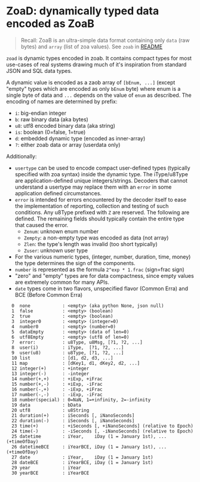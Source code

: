 # ZoaD: dynamically typed data encoded as ZoaB

> Recall: ZoaB is an ultra-simple data format containing only `data` (raw bytes)
> and `array` (list of zoa values). See `zoab` in [README](../README.md)


`zoad` is dynamic types encoded in zoab. It contains compact types for most
use-cases of real systems drawing much of it's inspiration from standard JSON
and SQL data types.

A dynamic value is encoded as a zaob array of `[bEnum, ...]` (except "empty"
types which are encoded as only `bEnum` byte) where enum is a single byte of data
and `...` depends on the value of `enum` as described. The encoding of names are
determined by prefix:

* `i`: big-endian integer
* `b`: raw binary data (aka bytes)
* `u8`: utf8 encoded binary data (aka string)
* `is`: boolean (0=false, 1=true)
* `d`: embedded dynamic type (encoded as inner-array)
* `?`: either zoab data or array (userdata only)

Additionally:
* `usertype` can be used to encode compact user-defined types (typically
  specified with zoa syntax) inside the dynamic type. The iType/u8Type are
  application-defined unique integers/strings. Decoders that cannot understand a
  usertype may replace them with an `error` in some application defined
  circumstances.
* `error` is intended for errors encountered by the decoder itself to ease
  the implementation of reporting, collection and testing of such conditions.
  Any u8Type prefixed with `Z` are reserved. The following are defined. The
  remaining fields should typically contain the entire type that caused the
  error.
  * `Zenum`: unknown enum number
  * `Zempty`: a non-empty type was encoded as data (not array)
  * `Zlen`: the type's length was invalid (too short typically)
  * `Zuser`: unknown  user type
* For the various numeric types, (integer, number, duration, time, money) the
  type determines the sign of the components.
* `number` is represented as the formula `2^exp * 1.frac` (sign=frac sign)
* "zero" and "empty" types are for data compactness, since empty values are
  extremely common for many APIs.
* `date` types come in two flavors, unspecified flavor (Common Erra) and BCE
  (Before Common Erra)

```
  0  none            : <empty> (aka python None, json null)
  1  false           : <empty> (boolean)
  2  true            : <empty> (boolean)
  3  integer0        : <empty> (integer=0)
  4  number0         : <empty> (number=0)
  5  dataEmpty       : <empty> (data of len=0)
  6  utf8Empty       : <empty> (utf8 of len=0)
  7  error:          : u8Type, u8Msg, [?1, ?2, ...]
  8  user(i)         : iType,  [?1, ?2, ...]
  9  user(u8)        : u8Type, [?1, ?2, ...]
  10 list            : [d1, d2, d3, ...]
  11 map             : [dKey1, d1, dKey2, d2, ...]
  12 integer(+)      : +integer
  13 integer(-)      : -integer
  14 number(+,+)     : +iExp, +iFrac
  15 number(+,-)     : +iExp, -iFrac
  16 number(-,+)     : -iExp, +iFrac
  17 number(-,-)     : -iExp, -iFrac
  18 number(special) : 0=NaN, 1=+infinity, 2=-infinity
  19 data            : bData
  20 utf8            : u8String
  21 duration(+)     : iSeconds [, iNanoSeconds]
  22 duration(-)     : iSeconds [, iNanoSeconds]
  23 time(+)         : +iSeconds [, +iNanoSeconds] (relative to Epoch)
  24 time(-)         : -iSeconds [, -iNanoSeconds] (relative to Epoch)
  25 datetime        : iYear,    iDay (1 = January 1st), ...(+timeOfDay)
  26 datetimeBCE     : iYearBCE, iDay (1 = January 1st), ...(+timeOfDay)
  27 date            : iYear,    iDay (1 = January 1st)
  28 dateBCE         : iYearBCE, iDay (1 = January 1st)
  29 year            : iYear
  30 yearBCE         : iYearBCE
```

